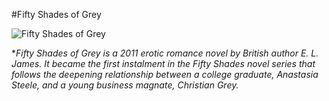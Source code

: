 #Fifty Shades of Grey

![Fifty Shades of Grey](https://api.time.com/wp-content/uploads/2015/02/fifty-shades.jpg)

**Fifty Shades of Grey is a 2011 erotic romance novel by British author E. L. James. It became the first instalment in the Fifty Shades novel series that follows the deepening relationship between a college graduate, Anastasia Steele, and a young business magnate, Christian Grey.*
